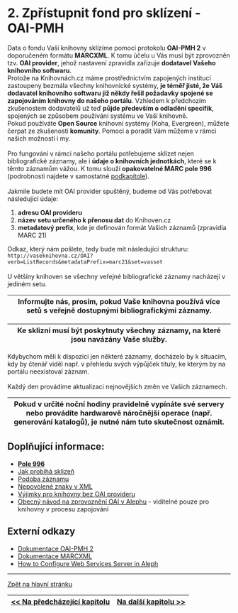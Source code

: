# 2. Zpřístupnit fond pro sklízení - OAI-PMH
Data o fondu Vaší knihovny sklízíme pomocí protokolu **OAI-PMH 2** v doporučeném formátu **MARCXML**. K tomu účelu u Vás musí být zprovozněn tzv. **OAI provider**, jehož nastavení zpravidla zařizuje **dodatavel Vašeho knihovního softwaru**.  
Protože na Knihovnách.cz máme prostřednictvím zapojených institucí zastoupeny bezmála všechny knihovnické systémy, **je téměř jisté, že Váš dodavatel knihovního softwaru již někdy řešil požadavky spojené se zapojováním knihovny do našeho portálu**. Vzhledem k předchozím zkušenostem dodavatelů už teď **půjde především o odladění specifik**, spojených se způsobem používání systému ve Vaší knihovně.   
Pokud používáte **Open Source** knihovní systémy (Koha, Evergreen), můžete čerpat ze zkušeností **komunity**. Pomoci a poradit Vám můžeme v rámci našich možností i my.  
&nbsp;  
Pro fungování v rámci našeho portálu potřebujeme sklízet nejen bibliografické záznamy, ale i **údaje o knihovních jednotkách**, které se k těmto záznamům vážou. K tomu slouží **opakovatelné MARC pole 996** (podrobnosti najdete v samostatné [podkapitole](996)).  
&nbsp;  
Jakmile budete mít OAI provider spuštěný, budeme od Vás potřebovat následující údaje:
1. **adresu OAI provideru**
2. **název setu určeného k přenosu dat** do Knihoven.cz
3. **metadatový prefix**, kde je definován formát Vašich záznamů (zpravidla MARC 21)

Odkaz, který nám pošlete, tedy bude mít následující strukturu:
`http://vaseknihovna.cz/OAI?verb=ListRecords&metadataPrefix=marc21&set=vasset`   
&nbsp;    
U většiny knihoven se všechny veřejné bibliografické záznamy nacházejí v jediném setu. 

| **Informujte nás, prosím, pokud Vaše knihovna používá více setů s veřejně dostupnými bibliografickými záznamy.** |
| :-----: |  
  

| **Ke sklizni musí být poskytnuty všechny záznamy, na které jsou navázány Vaše služby.** |
| :-----: |

Kdybychom měli k dispozici jen některé záznamy, docházelo by k situacím, kdy by čtenář viděl např. v přehledu svých výpůjček tituly, ke kterým by na portálu neexistoval záznam.  
&nbsp;  
Každý den provádíme aktualizaci nejnovějších změn ve Vašich záznamech.
 
| **Pokud v určité noční hodiny pravidelně vypínáte své servery nebo provádíte hardwarově náročnější operace** (např. generování katalogů)**, je nutné nám tuto skutečnost oznámit.** |
| :-----: |

## Doplňující informace:
* [**Pole 996**](996)
* [Jak probíhá sklizeň](harvest)
* [Podoba záznamu](record)
* [Nepovolené znaky v XML](xml)
* [Výjimky pro knihovny bez OAI provideru](no-oai)
* <a href="https://gitlab.com/cpk-main/details/wikis/oai-aleph" target="_blank">Obecný návod na zprovoznění OAI v Alephu</a> - viditelné pouze pro knihovny v procesu zapojování  

## Externí odkazy
* [Dokumentace OAI-PMH 2](http://www.openarchives.org/OAI/openarchivesprotocol.html)
* [Dokumentace MARCXML](http://www.openarchives.org/OAI/openarchivesprotocol.html)
* [How to Configure Web Services Server in Aleph](https://knowledge.exlibrisgroup.com/@api/deki/files/27668/How_to_Configure_the_Web_Services_Server_in_Aleph.pdf)    

---
[Zpět na hlavní stránku](Home)  

| [<< Na předcházející kapitolu](prepare) | [Na další kapitolu >>](ncip) |
| :----- | -----: |